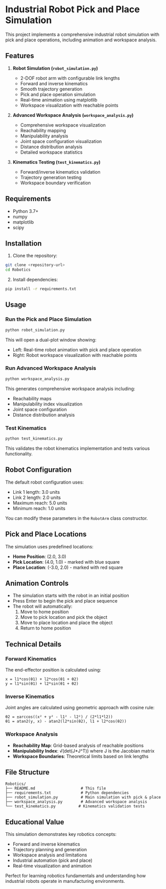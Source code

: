# Industrial Robot Pick and Place Simulation

This project implements a comprehensive industrial robot simulation with pick and place operations, including animation and workspace analysis.

## Features

1. **Robot Simulation (`robot_simulation.py`)**
   - 2-DOF robot arm with configurable link lengths
   - Forward and inverse kinematics
   - Smooth trajectory generation
   - Pick and place operation simulation
   - Real-time animation using matplotlib
   - Workspace visualization with reachable points

2. **Advanced Workspace Analysis (`workspace_analysis.py`)**
   - Comprehensive workspace visualization
   - Reachability mapping
   - Manipulability analysis
   - Joint space configuration visualization
   - Distance distribution analysis
   - Detailed workspace statistics

3. **Kinematics Testing (`test_kinematics.py`)**
   - Forward/inverse kinematics validation
   - Trajectory generation testing
   - Workspace boundary verification

## Requirements

- Python 3.7+
- numpy
- matplotlib
- scipy

## Installation

1. Clone the repository:
```bash
git clone <repository-url>
cd Robotics
```

2. Install dependencies:
```bash
pip install -r requirements.txt
```

## Usage

### Run the Pick and Place Simulation
```bash
python robot_simulation.py
```

This will open a dual-plot window showing:
- Left: Real-time robot animation with pick and place operation
- Right: Robot workspace visualization with reachable points

### Run Advanced Workspace Analysis
```bash
python workspace_analysis.py
```

This generates comprehensive workspace analysis including:
- Reachability maps
- Manipulability index visualization
- Joint space configuration
- Distance distribution analysis

### Test Kinematics
```bash
python test_kinematics.py
```

This validates the robot kinematics implementation and tests various functionality.

## Robot Configuration

The default robot configuration uses:
- Link 1 length: 3.0 units
- Link 2 length: 2.0 units
- Maximum reach: 5.0 units
- Minimum reach: 1.0 units

You can modify these parameters in the `RobotArm` class constructor.

## Pick and Place Locations

The simulation uses predefined locations:
- **Home Position**: (2.0, 3.0)
- **Pick Location**: (4.0, 1.0) - marked with blue square
- **Place Location**: (-3.0, 2.0) - marked with red square

## Animation Controls

- The simulation starts with the robot in an initial position
- Press Enter to begin the pick and place sequence
- The robot will automatically:
  1. Move to home position
  2. Move to pick location and pick the object
  3. Move to place location and place the object
  4. Return to home position

## Technical Details

### Forward Kinematics
The end-effector position is calculated using:
```
x = l1*cos(θ1) + l2*cos(θ1 + θ2)
y = l1*sin(θ1) + l2*sin(θ1 + θ2)
```

### Inverse Kinematics
Joint angles are calculated using geometric approach with cosine rule:
```
θ2 = ±arccos((x² + y² - l1² - l2²) / (2*l1*l2))
θ1 = atan2(y, x) - atan2(l2*sin(θ2), l1 + l2*cos(θ2))
```

### Workspace Analysis
- **Reachability Map**: Grid-based analysis of reachable positions
- **Manipulability Index**: √(det(J*J^T)) where J is the Jacobian matrix
- **Workspace Boundaries**: Theoretical limits based on link lengths

## File Structure

```
Robotics/
├── README.md                    # This file
├── requirements.txt             # Python dependencies
├── robot_simulation.py          # Main simulation with pick & place
├── workspace_analysis.py        # Advanced workspace analysis
└── test_kinematics.py          # Kinematics validation tests
```

## Educational Value

This simulation demonstrates key robotics concepts:
- Forward and inverse kinematics
- Trajectory planning and generation
- Workspace analysis and limitations
- Industrial automation (pick and place)
- Real-time visualization and animation

Perfect for learning robotics fundamentals and understanding how industrial robots operate in manufacturing environments.